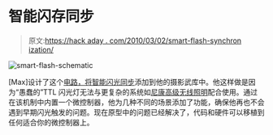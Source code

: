 # 智能闪存同步

> 原文:[https://hack aday . com/2010/03/02/smart-flash-synchron ization/](https://hackaday.com/2010/03/02/smart-flash-synchronization/)

![](../Images/6031023dc9aac9cb905bb28ff578b3eb.png "smart-flash-schematic")

[Max]设计了这个[电路，将智能闪光同步](http://dptnt.com/2010/03/smart-optical-slave-flash-trigger/)添加到他的摄影武库中。他这样做是因为“愚蠢的”TTL 闪光灯无法与更复杂的系统如[尼康高级无线照明](http://www.nikonusa.com/Learn-And-Explore/Nikon-Camera-Technology/ftlzi4zk/1/Advanced-Wireless-Lighting.html)配合使用。通过在该机制中内置一个微控制器，他为几种不同的场景添加了功能，确保他再也不会遇到早期闪光触发的问题。现在原型中的问题已经解决了，代码和硬件可以移植到任何适合你的微控制器上。